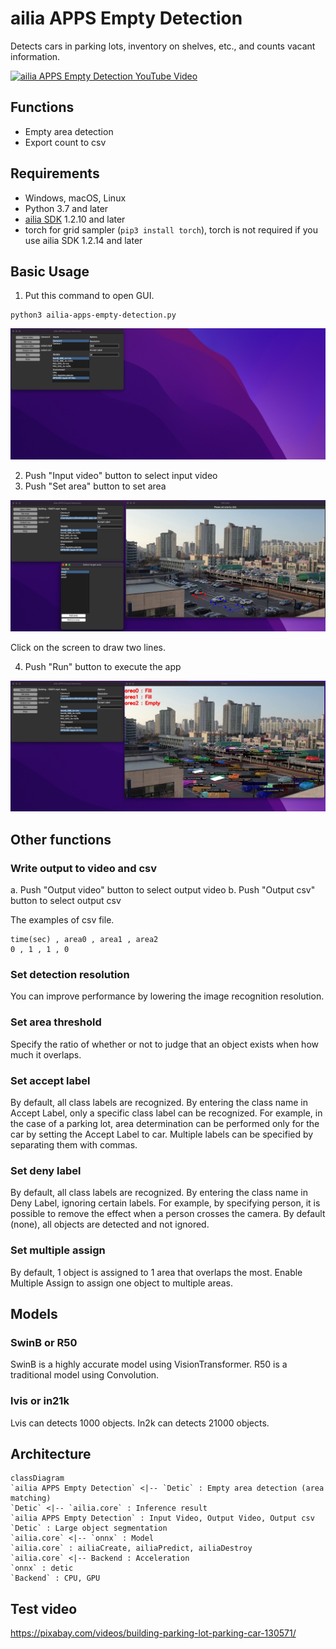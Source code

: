 # ailia APPS Empty Detection

Detects cars in parking lots, inventory on shelves, etc., and counts vacant information.

[![ailia APPS Empty Detection YouTube Video](http://img.youtube.com/vi/zgclmbgboPg/0.jpg)](https://www.youtube.com/watch?v=zgclmbgboPg)

## Functions

- Empty area detection
- Export count to csv

## Requirements

- Windows, macOS, Linux
- Python 3.7 and later
- [ailia SDK](https://github.com/axinc-ai/ailia-models/blob/master/TUTORIAL.md) 1.2.10 and later
- torch for grid sampler (`pip3 install torch`), torch is not required if you use ailia SDK 1.2.14 and later

## Basic Usage

1. Put this command to open GUI.

```
python3 ailia-apps-empty-detection.py
```

![Open GUI](./tutorial/open.jpg)

2. Push "Input video" button to select input video
3. Push "Set area" button to set area

![Set area](./tutorial/area.jpg)

Click on the screen to draw two lines.

4. Push "Run" button to execute the app

![Run app](./tutorial/run.jpg)

## Other functions

### Write output to video and csv

a. Push "Output video" button to select output video
b. Push "Output csv" button to select output csv

The examples of csv file.

```
time(sec) , area0 , area1 , area2
0 , 1 , 1 , 0
```

### Set detection resolution

You can improve performance by lowering the image recognition resolution.

### Set area threshold

Specify the ratio of whether or not to judge that an object exists when how much it overlaps.

### Set accept label

By default, all class labels are recognized.
By entering the class name in Accept Label, only a specific class label can be recognized.
For example, in the case of a parking lot, area determination can be performed only for the car by setting the Accept Label to car.
Multiple labels can be specified by separating them with commas.

### Set deny label

By default, all class labels are recognized.
By entering the class name in Deny Label, ignoring certain labels.
For example, by specifying person, it is possible to remove the effect when a person crosses the camera.
By default (none), all objects are detected and not ignored.

### Set multiple assign

By default, 1 object is assigned to 1 area that overlaps the most. Enable Multiple Assign to assign one object to multiple areas.

## Models

### SwinB or R50

SwinB is a highly accurate model using VisionTransformer. R50 is a traditional model using Convolution.

### lvis or in21k

Lvis can detects 1000 objects. In2k can detects 21000 objects.

## Architecture

```mermaid
classDiagram
`ailia APPS Empty Detection` <|-- `Detic` : Empty area detection (area matching)
`Detic` <|-- `ailia.core` : Inference result
`ailia APPS Empty Detection` : Input Video, Output Video, Output csv
`Detic` : Large object segmentation
`ailia.core` <|-- `onnx` : Model
`ailia.core` : ailiaCreate, ailiaPredict, ailiaDestroy
`ailia.core` <|-- Backend : Acceleration
`onnx` : detic
`Backend` : CPU, GPU
```

## Test video

https://pixabay.com/videos/building-parking-lot-parking-car-130571/
